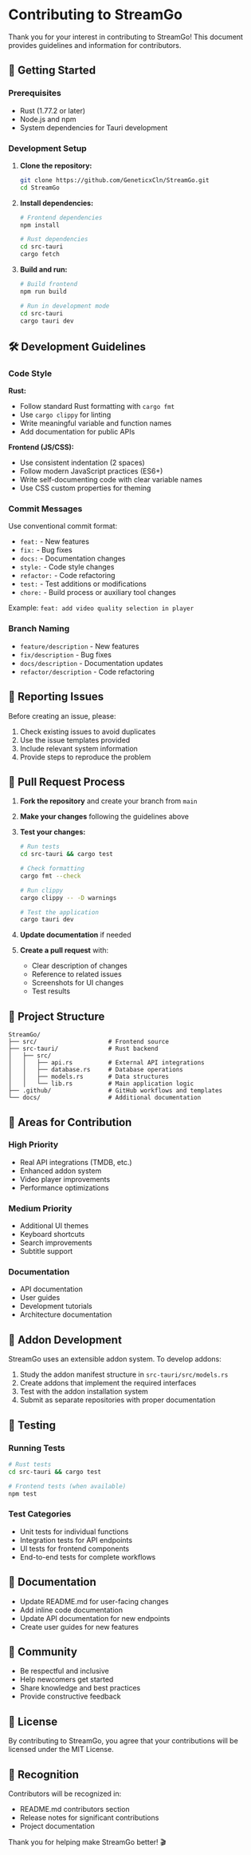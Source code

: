 # Contributing to StreamGo

Thank you for your interest in contributing to StreamGo! This document provides guidelines and information for contributors.

## 🚀 Getting Started

### Prerequisites
- Rust (1.77.2 or later)
- Node.js and npm
- System dependencies for Tauri development

### Development Setup

1. **Clone the repository:**
   ```bash
   git clone https://github.com/GeneticxCln/StreamGo.git
   cd StreamGo
   ```

2. **Install dependencies:**
   ```bash
   # Frontend dependencies
   npm install
   
   # Rust dependencies
   cd src-tauri
   cargo fetch
   ```

3. **Build and run:**
   ```bash
   # Build frontend
   npm run build
   
   # Run in development mode
   cd src-tauri
   cargo tauri dev
   ```

## 🛠️ Development Guidelines

### Code Style

**Rust:**
- Follow standard Rust formatting with `cargo fmt`
- Use `cargo clippy` for linting
- Write meaningful variable and function names
- Add documentation for public APIs

**Frontend (JS/CSS):**
- Use consistent indentation (2 spaces)
- Follow modern JavaScript practices (ES6+)
- Write self-documenting code with clear variable names
- Use CSS custom properties for theming

### Commit Messages

Use conventional commit format:
- `feat:` - New features
- `fix:` - Bug fixes
- `docs:` - Documentation changes
- `style:` - Code style changes
- `refactor:` - Code refactoring
- `test:` - Test additions or modifications
- `chore:` - Build process or auxiliary tool changes

Example: `feat: add video quality selection in player`

### Branch Naming

- `feature/description` - New features
- `fix/description` - Bug fixes
- `docs/description` - Documentation updates
- `refactor/description` - Code refactoring

## 🐛 Reporting Issues

Before creating an issue, please:
1. Check existing issues to avoid duplicates
2. Use the issue templates provided
3. Include relevant system information
4. Provide steps to reproduce the problem

## 🔧 Pull Request Process

1. **Fork the repository** and create your branch from `main`

2. **Make your changes** following the guidelines above

3. **Test your changes:**
   ```bash
   # Run tests
   cd src-tauri && cargo test
   
   # Check formatting
   cargo fmt --check
   
   # Run clippy
   cargo clippy -- -D warnings
   
   # Test the application
   cargo tauri dev
   ```

4. **Update documentation** if needed

5. **Create a pull request** with:
   - Clear description of changes
   - Reference to related issues
   - Screenshots for UI changes
   - Test results

## 📁 Project Structure

```
StreamGo/
├── src/                    # Frontend source
├── src-tauri/              # Rust backend
│   ├── src/
│   │   ├── api.rs          # External API integrations
│   │   ├── database.rs     # Database operations
│   │   ├── models.rs       # Data structures
│   │   └── lib.rs          # Main application logic
├── .github/                # GitHub workflows and templates
└── docs/                   # Additional documentation
```

## 🎯 Areas for Contribution

### High Priority
- Real API integrations (TMDB, etc.)
- Enhanced addon system
- Video player improvements
- Performance optimizations

### Medium Priority
- Additional UI themes
- Keyboard shortcuts
- Search improvements
- Subtitle support

### Documentation
- API documentation
- User guides
- Development tutorials
- Architecture documentation

## 🔌 Addon Development

StreamGo uses an extensible addon system. To develop addons:

1. Study the addon manifest structure in `src-tauri/src/models.rs`
2. Create addons that implement the required interfaces
3. Test with the addon installation system
4. Submit as separate repositories with proper documentation

## 🧪 Testing

### Running Tests
```bash
# Rust tests
cd src-tauri && cargo test

# Frontend tests (when available)
npm test
```

### Test Categories
- Unit tests for individual functions
- Integration tests for API endpoints
- UI tests for frontend components
- End-to-end tests for complete workflows

## 📝 Documentation

- Update README.md for user-facing changes
- Add inline code documentation
- Update API documentation for new endpoints
- Create user guides for new features

## 💬 Community

- Be respectful and inclusive
- Help newcomers get started
- Share knowledge and best practices
- Provide constructive feedback

## 📄 License

By contributing to StreamGo, you agree that your contributions will be licensed under the MIT License.

## 🙏 Recognition

Contributors will be recognized in:
- README.md contributors section
- Release notes for significant contributions
- Project documentation

Thank you for helping make StreamGo better! 🎬